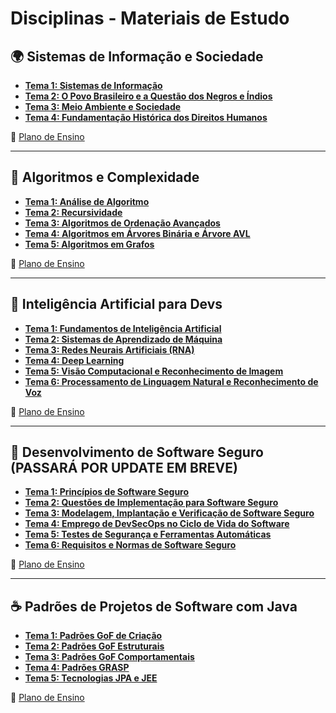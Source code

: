 # Disciplinas - Materiais de Estudo

## 🌍 Sistemas de Informação e Sociedade

- **[Tema 1: Sistemas de Informação](https://stecine.azureedge.net/repositorio/00212ti/07407/index.html)**
- **[Tema 2: O Povo Brasileiro e a Questão dos Negros e Índios](https://stecine.azureedge.net/repositorio/o_povo_brasileiro_e_a_questao_dos_negros_e_indios/index.html)**
- **[Tema 3: Meio Ambiente e Sociedade](https://stecine.azureedge.net/repositorio/meio_ambiente_e_sociedade/index.html)**
- **[Tema 4: Fundamentação Histórica dos Direitos Humanos](https://stecine.azureedge.net/repositorio/fundamentacao_historica_dos_direitos_humanos/index.html)**

📄 [Plano de Ensino](https://estudante.estacio.br/aura-repo/disciplinas/DGT1346/DGT1346_Plano_de_ensino.pdf)

---

## 🔢 Algoritmos e Complexidade

- **[Tema 1: Análise de Algoritmo](https://stecine.azureedge.net/repositorio/analise_de_algoritmo/index.html)**
- **[Tema 2: Recursividade](https://stecine.azureedge.net/repositorio/recursividade/index.html)**
- **[Tema 3: Algoritmos de Ordenação Avançados](https://stecine.azureedge.net/repositorio/algoritmos_de_ordenacao_avancados/index.html)**
- **[Tema 4: Algoritmos em Árvores Binária e Árvore AVL](https://stecine.azureedge.net/repositorio/algoritmos_em_arvores_binaria_e_arvore_avl/index.html)**
- **[Tema 5: Algoritmos em Grafos](https://stecine.azureedge.net/repositorio/algoritmos_em_grafos/index.html)**

📄 [Plano de Ensino](https://estudante.estacio.br/aura-repo/disciplinas/DGT1348/DGT1348_Plano_de_ensino.pdf)

---

## 🤖 Inteligência Artificial para Devs

- **[Tema 1: Fundamentos de Inteligência Artificial](https://stecine.azureedge.net/repositorio/00212ti/02492/index.html)**
- **[Tema 2: Sistemas de Aprendizado de Máquina](https://stecine.azureedge.net/repositorio/sistemas_de_aprendizado_de_maquina/index.html)**
- **[Tema 3: Redes Neurais Artificiais (RNA)](https://stecine.azureedge.net/repositorio/00212ti/07393/index.html)**
- **[Tema 4: Deep Learning](https://stecine.azureedge.net/repositorio/00212ti/07394/index.html)**
- **[Tema 5: Visão Computacional e Reconhecimento de Imagem](https://stecine.azureedge.net/repositorio/00212ti/07395/index.html)**
- **[Tema 6: Processamento de Linguagem Natural e Reconhecimento de Voz](https://stecine.azureedge.net/repositorio/00212ti/07396/index.html)**

📄 [Plano de Ensino](https://estudante.estacio.br/aura-repo/disciplinas/DGT1352/DGT1352_Plano_de_ensino.pdf)

---

## 🔐 Desenvolvimento de Software Seguro (PASSARÁ POR UPDATE EM BREVE)

- **[Tema 1: Princípios de Software Seguro]()**
- **[Tema 2: Questões de Implementação para Software Seguro]()**
- **[Tema 3: Modelagem, Implantação e Verificação de Software Seguro]()**
- **[Tema 4: Emprego de DevSecOps no Ciclo de Vida do Software]()**
- **[Tema 5: Testes de Segurança e Ferramentas Automáticas]()**
- **[Tema 6: Requisitos e Normas de Software Seguro]()**

📄 [Plano de Ensino]()

---

## ☕ Padrões de Projetos de Software com Java

- **[Tema 1: Padrões GoF de Criação](https://stecine.azureedge.net/repositorio/00212ti/02684/index.html)**
- **[Tema 2: Padrões GoF Estruturais](https://stecine.azureedge.net/repositorio/00212ti/02685/index.html)**
- **[Tema 3: Padrões GoF Comportamentais](https://stecine.azureedge.net/repositorio/00212ti/02683/index.html)**
- **[Tema 4: Padrões GRASP](https://stecine.azureedge.net/repositorio/00212ti/02686/index.html)**
- **[Tema 5: Tecnologias JPA e JEE](https://stecine.azureedge.net/repositorio/00212ti/00965/index.html)**

📄 [Plano de Ensino](https://estudante.estacio.br/aura-repo/disciplinas/DGT1354/DGT1354_Plano_de_ensino.pdf)
